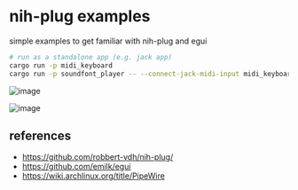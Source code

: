 # nih-plug examples

simple examples to get familiar with nih-plug and egui

```sh
# run as a standalone app (e.g. jack app)
cargo run -p midi_keyboard
cargo run -p soundfont_player -- --connect-jack-midi-input midi_keyboard:midi_output
```

![image](https://user-images.githubusercontent.com/4232207/208288590-4c653dde-1bcc-4d25-97a1-ca870dda6a1c.png)

![image](https://user-images.githubusercontent.com/4232207/210125843-849a2e17-5de6-4666-a785-e016ff05f4ea.png)

## references

- https://github.com/robbert-vdh/nih-plug/
- https://github.com/emilk/egui
- https://wiki.archlinux.org/title/PipeWire
